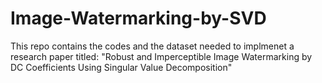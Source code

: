 # Image-Watermarking-by-SVD
This repo contains the codes and the dataset needed to implmenet a research paper titled:
"Robust and Imperceptible Image Watermarking by DC Coefficients Using Singular Value  Decomposition"

